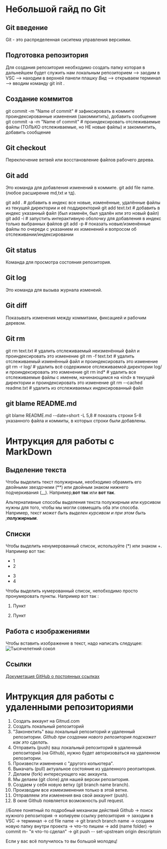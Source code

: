 # Небольшой гайд по Git

## Git введение

Git - это распределенная сиситема управления версиями.

## Подготовка репозитория
Для создания репозитория необходимо создать папку которая в дальнейшем будет служить нам локальным репозиторием -->
заодим в VSC --> находим в верхней панели плашку *Вид* --> открываем терминал --> вводим команду git init .

## Создание коммитов

git commit -m "Name of commit"    # зафиксировать в коммите проиндексированные изменения (закоммитить), добавить сообщение
git commit -a -m "Name of commit" # проиндексировать отслеживаемые файлы (ТОЛЬКО отслеживаемые, но НЕ новые файлы) и закоммитить, добавить сообщение

## Git checkout

Переключение ветвей или восстановление файлов рабочего дерева.

## Git add

Это команда для добавления изменений в коммите.
git add file name.(любое расширение md,txt и тд).

git add .        # добавить в индекс все новые, изменённые, удалённые файлы из текущей директории и её поддиректорий
git add text.txt # добавить в индекс указанный файл (был изменён, был удалён или это новый файл)
git add -i       # запустить интерактивную оболочку для добавления в индекс только выбранных файлов
git add -p       # показать новые/изменённые файлы по очереди с указанием их изменений и вопросом об отслеживании/индексировании

## Git status

Команда для просмотра состояния репозитория.

## Git log

Это команда для вызыва журнала изменеий.

## Git diff

Показывать изменения между коммитами, фиксацией и рабочим деревом.

## Git rm

git rm text.txt    # удалить отслеживаемый неизменённый файл и проиндексировать это изменение
git rm -f text.txt # удалить отслеживаемый изменённый файл и проиндексировать это изменение
git rm -r log/     # удалить всё содержимое отслеживаемой директории log/ и проиндексировать это изменение
git rm ind*        # удалить все отслеживаемые файлы с именем, начинающимся на «ind» в текущей директории и проиндексировать это изменение
git rm --cached readme.txt # удалить из отслеживаемых индексированный файл

## git blame README.md

git blame README.md --date=short -L 5,8 # показать строки 5-8 указанного файла и коммиты, в которых строки были добавлены.

# Интрукция для работы c MarkDown

## Выделение текста

Чтобы выделить текст полужирным, необходимо обрамить его двойными звездочкми (**) или двойным знаком нижнего подчеркивания (__).
Например,**вот так** или __вот так__.

Альтернативные способы выделения текста полужирным или курсивом нужны для того, чтобы мы могли совмещать оба эти способа.
Например,
 _текст может быть выделен курсивом и при этом быть ;**полужирным**_.

## Списки

Чтобы выделить ненумерованный список, используйте (*) или знаком +.
Например вот так:

* 1
* 2

+ 3
+ 4

Чтобы выделить нумерованный список, непобходимо просто пронумеровать пункты.
Например вот так :
1. Пункт

2. Пункт

## Работа с изображениями

Чтобы вставить изображение в текст, надо написать следущее:
![Тысячелетний сокол](sw.jpg)

## Ссылки

[Докуметация GitHub о постоянных ссылках](https://docs.github.com/ru/get-started/writing-on-github/working-with-advanced-formatting/creating-a-permanent-link-to-a-code-snippet)

# Интрукция для работы c удаленными репозиториями

1. Создать аккаунт на Gitnud.com
2. Создать локальный репозиторий
3. "Законектить" ваш локальный репозиторий и удаленный репозитории. *Github при создании нового репозитория подскажет как это сделать.*
4. Отправить (push) ваш локальный репозиторий в удаленный репозиторий (на Github),
нужно будет авторизоваться на удаленном репозитории.
5. Произвести изменения с "другого копьютера".
6. Выкачать (pull) актуальное состояние из удаленного реопзитория.
7. Делаем (fork) интересующего нас аккаунта.
8. Мы делаем (git clone) для нашей версии репозитория.
9. Создаем у себя новую ветку (git branch name branch).
10. Производим все измеизменения только в этой ветке.
11. Отправляем эти изменения вна свой аккауннт (push).
12. В окне Github появляется возможность pull request.


//Более понятный по подробный механизм действий 
Github -> поиск нужного репозитория -> копируем ссылку репозитория -> заходим в VSC -> терминал -> cd file name -> git branch branch name -> создаем новую папку внутри проекта -> что-то пишем -> add (name folder) -> commit m- "я что-то сделал" -> git push -- set-upstream origin descriptoin 

Если у вас всё получилось то вы большой молодец!
